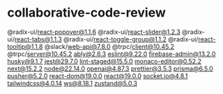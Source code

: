 # collaborative-code-review

@radix-ui/react-popover@1.1.6
@radix-ui/react-slider@1.2.3
@radix-ui/react-tabs@1.1.3
@radix-ui/react-toggle-group@1.1.2
@radix-ui/react-tooltip@1.1.8
@slack/web-api@7.8.0
@trpc/client@10.45.2
@trpc/server@10.45.2
ably@2.6.3
eslint@9.22.0
firebase-admin@13.2.0
husky@9.1.7
jest@29.7.0
lint-staged@15.5.0
monaco-editor@0.52.2
next@15.2.2
node@22.14.0
openai@4.87.3
prettier@3.5.3
prisma@6.5.0
pusher@5.2.0
react-dom@19.0.0
react@19.0.0
socket.io@4.8.1
tailwindcss@4.0.14
ws@8.18.1
zustand@5.0.3
